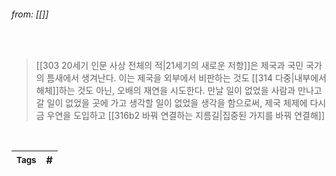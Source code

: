 
###### from: [[]]

<br/>

>[[303 20세기 인문 사상 전체의 적|21세기의 새로운 저항]]은 제국과 국민 국가의 틈새에서 생겨난다. 이는 제국을 외부에서 비판하는 것도 [[314 다중|내부에서 해체]]하는 것도 아닌, 오배의 재연을 시도한다. 만날 일이 없었을 사람과 만나고 갈 일이 없었을 곳에 가고 생각할 일이 없었을 생각을 함으로써, 제국 체제에 다시금 우연을 도입하고 [[316b2 바꿔 연결하는 지름길|집중된 가지를 바꿔 연결해]] 

<br/>

| <small> Tags </small> | # |
| --- | --- |
